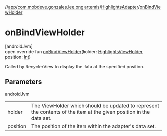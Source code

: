 //[app](../../../index.md)/[com.mobdeve.gonzales.lee.ong.artemis](../index.md)/[HighlightsAdapter](index.md)/[onBindViewHolder](on-bind-view-holder.md)

# onBindViewHolder

[androidJvm]\
open override fun [onBindViewHolder](on-bind-view-holder.md)(holder: [HighlightsViewHolder](../-highlights-view-holder/index.md), position: [Int](https://kotlinlang.org/api/latest/jvm/stdlib/kotlin/-int/index.html))

Called by RecyclerView to display the data at the specified position.

## Parameters

androidJvm

| | |
|---|---|
| holder | The ViewHolder which should be updated to represent the contents of the item at the given position in the data set. |
| position | The position of the item within the adapter's data set. |
